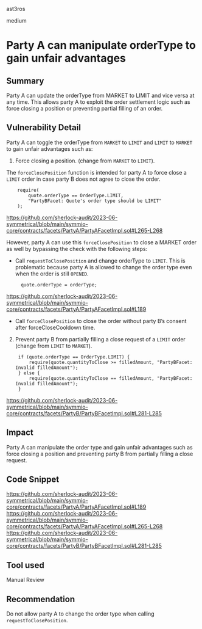 ast3ros

medium

# Party A can manipulate orderType to gain unfair advantages

## Summary

Party A can update the orderType from MARKET to LIMIT and vice versa at any time. This allows party A to exploit the order settlement logic such as force closing a position or preventing partial filling of an order.

## Vulnerability Detail

Party A can toggle the orderType from `MARKET` to `LIMIT` and `LIMIT` to `MARKET` to gain unfair advantages such as:

1. Force closing a position. (change from `MARKET` to `LIMIT`).

The `forceClosePosition` function is intended for party A to force close a `LIMIT` order in case party B does not agree to close the order.

        require(
            quote.orderType == OrderType.LIMIT,
            "PartyBFacet: Quote's order type should be LIMIT"
        );

https://github.com/sherlock-audit/2023-06-symmetrical/blob/main/symmio-core/contracts/facets/PartyA/PartyAFacetImpl.sol#L265-L268

However, party A can use this `forceClosePosition` to close a MARKET order as well by bypassing the check with the following steps:
- Call `requestToClosePosition` and change orderType to `LIMIT`. This is problematic because party A is allowed to change the order type even when the order is still `OPENED`.
        
        quote.orderType = orderType;

https://github.com/sherlock-audit/2023-06-symmetrical/blob/main/symmio-core/contracts/facets/PartyA/PartyAFacetImpl.sol#L189

- Call `forceClosePosition` to close the order without party B’s consent after forceCloseCooldown time.

2. Prevent party B from partially filling a close request of a `LIMIT` order (change from `LIMIT` to `MARKET`).

        if (quote.orderType == OrderType.LIMIT) {
            require(quote.quantityToClose >= filledAmount, "PartyBFacet: Invalid filledAmount");
        } else {
            require(quote.quantityToClose == filledAmount, "PartyBFacet: Invalid filledAmount");
        }

https://github.com/sherlock-audit/2023-06-symmetrical/blob/main/symmio-core/contracts/facets/PartyB/PartyBFacetImpl.sol#L281-L285

## Impact

Party A can manipulate the order type and gain unfair advantages such as force closing a position and preventing party B from partially filling a close request.

## Code Snippet

https://github.com/sherlock-audit/2023-06-symmetrical/blob/main/symmio-core/contracts/facets/PartyA/PartyAFacetImpl.sol#L189
https://github.com/sherlock-audit/2023-06-symmetrical/blob/main/symmio-core/contracts/facets/PartyA/PartyAFacetImpl.sol#L265-L268
https://github.com/sherlock-audit/2023-06-symmetrical/blob/main/symmio-core/contracts/facets/PartyB/PartyBFacetImpl.sol#L281-L285

## Tool used

Manual Review

## Recommendation

Do not allow party A to change the order type when calling `requestToClosePosition`.